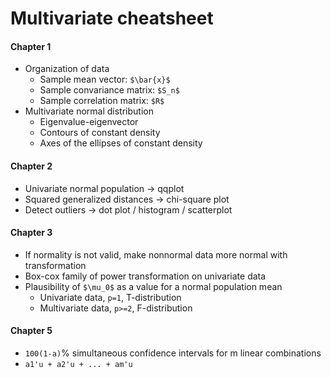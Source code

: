 # Multivariate cheatsheet

#### Chapter 1
- Organization of data
    - Sample mean vector: `$\bar{x}$`
    - Sample convariance matrix: `$S_n$`
    - Sample correlation matrix: `$R$`
- Multivariate normal distribution
    - Eigenvalue-eigenvector
    - Contours of constant density
    - Axes of the ellipses of constant density

#### Chapter 2
- Univariate normal population -> qqplot
- Squared generalized distances -> chi-square plot
- Detect outliers -> dot plot / histogram / scatterplot

#### Chapter 3
- If normality is not valid, make nonnormal data more normal with transformation
- Box-cox family of power transformation on univariate data
- Plausibility of `$\mu_0$` as a value for a normal population mean
    - Univariate data, `p=1`, T-distribution
    - Multivariate data, `p>=2`, F-distribution

#### Chapter 5
- `100(1-a)`%  simultaneous confidence intervals for m linear combinations
- `a1'u + a2'u + ... + am'u`
